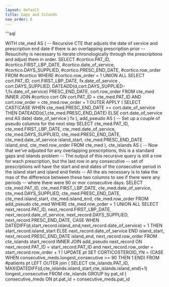 ```yaml
---
layout: default
title: Gaps and Islands
nav_order: 6
---
```


'''sql

WITH cte_med
AS
    (	-- Recursive CTE that adjusts the date of service and prescription end date if there is an overlapping prescription prior
        -- Resucitvity is necessary to iterate chronologically through the prescriptions and adjust them in order.
        SELECT 
            #cortico.PAT_ID,
            #cortico.FIRST_LBP_DATE,
            #cortico.date_of_service,
            #cortico.DAYS_SUPPLIED,
            #cortico.PRESC_END_DATE,
            #cortico.row_order
        FROM 
            #cortico
        WHERE
            #cortico.row_order = 1
        UNION ALL
        SELECT 
            cort.PAT_ID,
            cort.FIRST_LBP_DATE,
            fx.date_of_service ,
            cort.DAYS_SUPPLIED,
            DATEADD(d,cort.DAYS_SUPPLIED-1,fx.date_of_service) PRESC_END_DATE,
            cort.row_order
        FROM 
            cte_med INNER JOIN
            #cortico cort ON cort.PAT_ID = cte_med.PAT_ID
                                AND cort.row_order = cte_med.row_order + 1 OUTER APPLY
            (
                SELECT
                    CAST(CASE WHEN cte_med.PRESC_END_DATE >= cort.date_of_service THEN DATEADD(d,1,cte_med.PRESC_END_DATE) ELSE cort.date_of_service end AS date) date_of_service
            ) fx
    ),
add_pseudo AS 
    (	-- Set up a couple of pseudo columns for the next step
        SELECT 
            cte_med.PAT_ID,
            cte_med.FIRST_LBP_DATE,
            cte_med.date_of_service,
            cte_med.DAYS_SUPPLIED,
            cte_med.PRESC_END_DATE,
            cte_med.date_of_service island_start,
            cte_med.PRESC_END_DATE  island_end,
            cte_med.row_order
        FROM 
            cte_med
    ),
cte_islands AS
    (	-- Now that we've adjusted for any overlapping prescirptions, this is a standard gaps and islands problem
        -- The output of this recursive query is still a row for wach prescription, but the last row in any consecutive
        -- set of prescriptions will have the start and end dates of the consecutive period in the island start and island end fields
        -- All the ais necessary is to take the max of the difference between these two columns to see if there were any periods
        -- where there were 90 or mor consecutive days.
        SELECT 
            cte_med.PAT_ID,
            cte_med.FIRST_LBP_DATE,
            cte_med.date_of_service,
            cte_med.DAYS_SUPPLIED,
            cte_med.PRESC_END_DATE,
            cte_med.island_start,
            cte_med.island_end,
            cte_med.row_order
        FROM 
            add_pseudo cte_med
        WHERE
            cte_med.row_order = 1 
        UNION ALL
        SELECT 
            next_record.PAT_ID,
            next_record.FIRST_LBP_DATE,
            next_record.date_of_service,
            next_record.DAYS_SUPPLIED,
            next_record.PRESC_END_DATE,
            CASE WHEN DATEDIFF(d,start_record.island_end,next_record.date_of_service) = 1 THEN start_record.island_start ELSE next_record.date_of_service END island_start,
            next_record.PRESC_END_DATE island_end,
            next_record.row_order
        FROM 
            cte_islands start_record INNER JOIN 
            add_pseudo next_record ON next_record.PAT_ID = start_record.PAT_ID and
                                    next_record.row_order = start_record.row_order + 1
    )
UPDATE pt
SET CORTICOSTEROID_YN = (CASE WHEN consecutive_meds.longest_consecutive >= 90 THEN 1 END)
FROM
    #patients pt LEFT OUTER join
    (
        SELECT
            cte_islands.PAT_ID,
            MAX(DATEDIFF(d,cte_islands.island_start,cte_islands.island_end)+1) longest_consecutive
        FROM
            cte_islands
        GROUP by
            pat_id
    ) consecutive_meds ON pt.pat_id = consecutive_meds.pat_id
